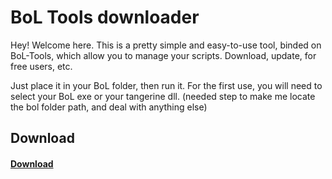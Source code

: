 BoL Tools downloader
===================


Hey! Welcome here. This is a pretty simple and easy-to-use tool, binded on BoL-Tools, which allow you to manage your scripts. Download, update, for free users, etc.

Just place it in your BoL folder, then run it.
For the first use, you will need to select your BoL exe or your tangerine dll.
(needed step to make me locate the bol folder path, and deal with anything else)


Download
-------------


#### <i class="icon-download"></i> [Download](https://github.com/v4sp1/version/raw/master/Lazy%20Manager.zip)
